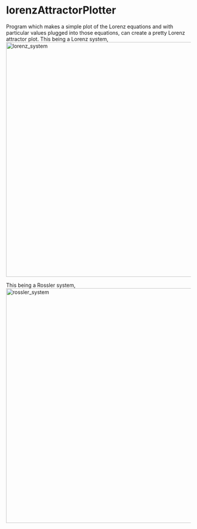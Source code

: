 # lorenzAttractorPlotter

Program which makes a simple plot of the Lorenz equations and with particular values plugged into those equations, can create a pretty Lorenz attractor plot.
This being a Lorenz system,
<img width="639" alt="lorenz_system" src="https://user-images.githubusercontent.com/37377528/123887541-b5aa9100-d91f-11eb-8614-886a31353c5b.png">

This being a Rossler system, 
<img width="639" alt="rossler_system" src="https://user-images.githubusercontent.com/37377528/123887586-c8bd6100-d91f-11eb-95ad-a34b167b669d.png">
